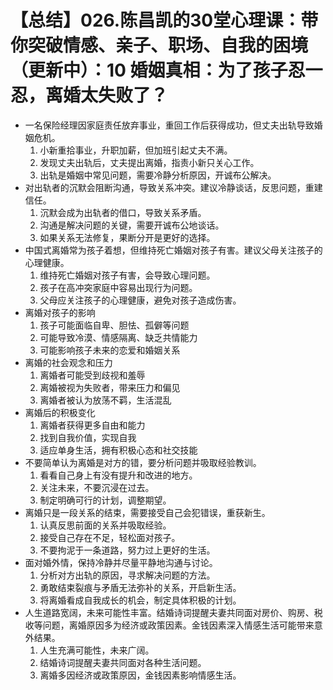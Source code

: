 # 【总结】026.陈昌凯的30堂心理课：带你突破情感、亲子、职场、自我的困境（更新中）：10 婚姻真相：为了孩子忍一忍，离婚太失败了？

-   一名保险经理因家庭责任放弃事业，重回工作后获得成功，但丈夫出轨导致婚姻危机。
    1.  小新重拾事业，升职加薪，但加班引起丈夫不满。
    2.  发现丈夫出轨后，丈夫提出离婚，指责小新只关心工作。
    3.  出轨是婚姻中常见问题，需要冷静分析原因，开诚布公解决。
-   对出轨者的沉默会阻断沟通，导致关系冲突。建议冷静谈话，反思问题，重建信任。
    1.  沉默会成为出轨者的借口，导致关系矛盾。
    2.  沟通是解决问题的关键，需要开诚布公地谈话。
    3.  如果关系无法修复，果断分开是更好的选择。
-   中国式离婚常为孩子着想，但维持死亡婚姻对孩子有害。建议父母关注孩子的心理健康。
    1.  维持死亡婚姻对孩子有害，会导致心理问题。
    2.  孩子在高冲突家庭中容易出现行为问题。
    3.  父母应关注孩子的心理健康，避免对孩子造成伤害。
-   离婚对孩子的影响
    1.  孩子可能面临自卑、胆怯、孤僻等问题
    2.  可能导致冷漠、情感隔离、缺乏共情能力
    3.  可能影响孩子未来的恋爱和婚姻关系
-   离婚的社会观念和压力
    1.  离婚者可能受到歧视和羞辱
    2.  离婚被视为失败者，带来压力和偏见
    3.  离婚者被认为放荡不羁，生活混乱
-   离婚后的积极变化
    1.  离婚者获得更多自由和能力
    2.  找到自我价值，实现自我
    3.  适应单身生活，拥有积极心态和社交技能
-   不要简单认为离婚是对方的错，要分析问题并吸取经验教训。
    1.  看看自己身上有没有提升和改进的地方。
    2.  关注未来，不要沉浸在过去。
    3.  制定明确可行的计划，调整期望。
-   离婚只是一段关系的结束，需要接受自己会犯错误，重获新生。
    1.  认真反思前面的关系并吸取经验。
    2.  接受自己存在不足，轻松面对孩子。
    3.  不要拘泥于一条道路，努力过上更好的生活。
-   面对婚外情，保持冷静并尽量平静地沟通与讨论。
    1.  分析对方出轨的原因，寻求解决问题的方法。
    2.  勇敢结束裂痕与矛盾无法弥补的关系，开启新生活。
    3.  将离婚看成自我成长的机会，制定具体积极的计划。
-   人生道路宽阔，未来可能性丰富。结婚诗词提醒夫妻共同面对房价、购房、税收等问题，离婚原因多为经济或政策因素。金钱因素深入情感生活可能带来意外结果。
    1.  人生充满可能性，未来广阔。
    2.  结婚诗词提醒夫妻共同面对各种生活问题。
    3.  离婚多因经济或政策原因，金钱因素影响情感生活。